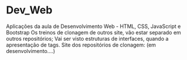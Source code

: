 # Dev_Web
Aplicações da aula de Desenvolvimento Web - HTML, CSS, JavaScript e Bootstrap 
Os treinos de clonagem de outros site, vão estar separado em outros repositórios;
Vai ser visto estruturas de interfaces, quando a apresentação de tags. 
Site dos repositórios de clonagem: (em desenvolvimento....)
